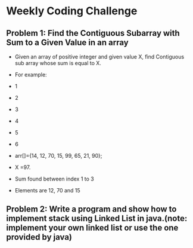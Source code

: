 # Weekly Coding Challenge

## Problem 1: Find the Contiguous Subarray with Sum to a Given Value in an array

* Given an array of positive integer and given value X, find Contiguous sub array whose sum is equal to X.
* For example:

* 1
* 2
* 3
* 4
* 5
* 6
* arr[]={14, 12, 70, 15, 99, 65, 21, 90};
* X =97.
* Sum found between index 1 to 3
* Elements are 12, 70 and 15

## Problem 2: Write a program and show how to implement stack using Linked List in java.(note: implement your own linked list or use the one provided by java)
